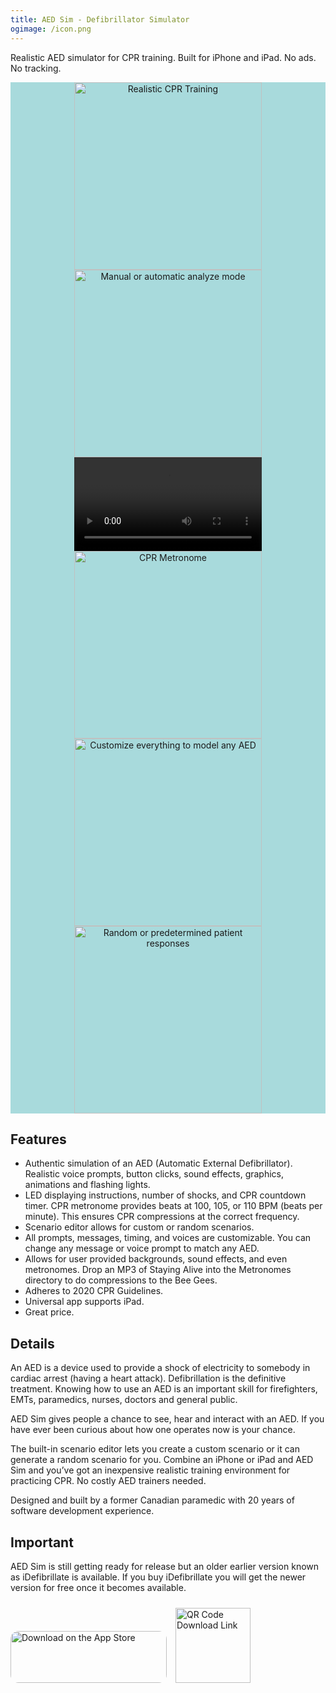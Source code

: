 ```yaml
---
title: AED Sim - Defibrillator Simulator
ogimage: /icon.png
---
```


Realistic AED simulator for CPR training. Built for iPhone and iPad. No ads. No tracking.

<div style="text-align:center; background: #A8DADC">
<img alt="Realistic CPR Training" src="screenshots/1.jpg" width="300">
<img alt="Manual or automatic analyze mode" src="screenshots/2.jpg" width="300">
<video style="display:inline-block; width: 300px" controls alt="Accurate voice & sound effects">
  <source src="screenshots/6.mov#t=0.001" type="video/mp4">
  Your browser does not support the video tag.
 </video>
<img alt="CPR Metronome" src="screenshots/3.jpg" width="300">
<img alt="Customize everything to model any AED" src="screenshots/4.jpg" width="300">
<img alt="Random or predetermined patient responses" src="screenshots/5.jpg" width="300">
</div>

## Features

- Authentic simulation of an AED (Automatic External Defibrillator). Realistic voice prompts, button clicks, sound effects, graphics, animations and flashing lights.
- LED displaying instructions, number of shocks, and CPR countdown timer.
  CPR metronome provides beats at 100, 105, or 110 BPM (beats per minute). This ensures CPR compressions at the correct frequency.
- Scenario editor allows for custom or random scenarios.
- All prompts, messages, timing, and voices are customizable. You can change any message or voice prompt to match any AED.
- Allows for user provided backgrounds, sound effects, and even metronomes. Drop an MP3 of Staying Alive into the Metronomes directory to do compressions to the Bee Gees.
- Adheres to 2020 CPR Guidelines.
- Universal app supports iPad.
- Great price.

## Details

An AED is a device used to provide a shock of electricity to somebody in cardiac arrest (having a heart attack). Defibrillation is the definitive treatment. Knowing how to use an AED is an important skill for firefighters, EMTs, paramedics, nurses, doctors and general public.

AED Sim gives people a chance to see, hear and interact with an AED. If you have ever been curious about how one operates now is your chance.

The built-in scenario editor lets you create a custom scenario or it can generate a random scenario for you. Combine an iPhone or iPad and AED Sim and youʼve got an inexpensive realistic training environment for practicing CPR. No costly AED trainers needed.

Designed and built by a former Canadian paramedic with 20 years of software development experience.

## Important

AED Sim is still getting ready for release but an older earlier version known as iDefibrillate is available. If you buy iDefibrillate you will get the newer version for free once it becomes available.

<div>
<a href="https://apps.apple.com/us/app/idefibrillate-aed-simulator/id359990739?itsct=apps_box_badge&amp;itscg=30200" style="overflow: hidden; border-radius: 13px; width: 250px; height: 83px;"><img src="https://tools.applemediaservices.com/api/badges/download-on-the-app-store/black/en-us?size=250x83&amp;releaseDate=1412812800" alt="Download on the App Store" style="border-radius: 13px; width: 250px; height: 83px;"></a>

<img style="padding:10px; width: 120px; height: 120px" alt="QR Code Download Link" src="https://tools-qr-production.s3.amazonaws.com/output/apple-toolbox/258db9b681d90a1715dbafa4a3305746/b7142da490218d87c633123f4d5dfd92.png">
</div>

